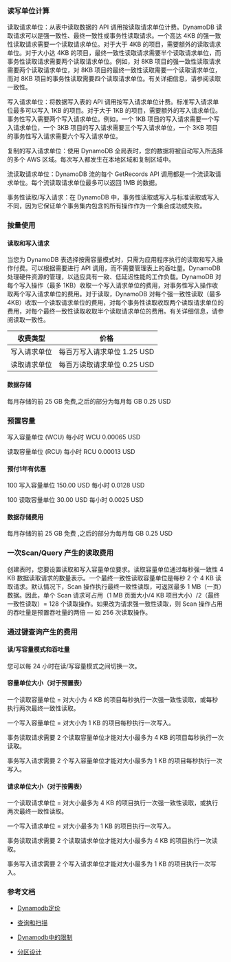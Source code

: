 
### 读写单位计算

读取请求单位：从表中读取数据的 API 调用按读取请求单位计费。DynamoDB 读取请求可以是强一致性、最终一致性或事务性读取请求。一个高达 4KB 的强一致性读取请求需要一个读取请求单位。对于大于 4KB 的项目，需要额外的读取请求单位。对于大小达 4KB 的项目，最终一致性读取请求需要半个读取请求单位，而事务性读取请求需要两个读取请求单位。例如，对 8KB 项目的强一致性读取请求需要两个读取请求单位，对 8KB 项目的最终一致性读取需要一个读取请求单位，而对 8KB 项目的事务性读取需要四个读取请求单位。有关详细信息，请参阅读取一致性。

写入请求单位：将数据写入表的 API 调用按写入请求单位计费。标准写入请求单位最多可以写入 1KB 的项目。对于大于 1KB 的项目，需要额外的写入请求单位。事务性写入需要两个写入请求单位。例如，一个 1KB 项目的写入请求需要一个写入请求单位，一个 3KB 项目的写入请求需要三个写入请求单位，一个 3KB 项目的事务性写入请求需要六个写入请求单位。

复制的写入请求单位：使用 DynamoDB 全局表时，您的数据将被自动写入所选择的多个 AWS 区域。每次写入都发生在本地区域和复制区域中。

流读取请求单位：DynamoDB 流的每个 GetRecords API 调用都是一个流读取请求单位。每个流读取请求单位最多可以返回 1MB 的数据。

事务性读取/写入请求：在 DynamoDB 中，事务性读取或写入与标准读取或写入不同，因为它保证单个事务集内包含的所有操作作为一个集合成功或失败。

### 按量使用


#### 读取和写入请求

当您为 DynamoDB 表选择按需容量模式时，只需为应用程序执行的读取和写入操作付费。可以根据需要进行 API 调用，而不需要管理表上的吞吐量。DynamoDB 处理硬件资源的管理，以适应具有一致、低延迟性能的工作负载。DynamoDB 对每个写入操作（最多 1KB）收取一个写入请求单位的费用，对事务性写入操作收取两个写入请求单位的费用。对于读取，DynamoDB 对每个强一致性读取（最多 4KB）收取一个读取请求单位的费用，对每个事务性读取收取两个读取请求单位的费用，对每个最终一致性读取收取半个读取请求单位的费用。有关详细信息，请参阅读取一致性。


|收费类型|价格|
|---|---|
|写入请求单位|每百万写入请求单位 1.25 USD|
|读取请求单位|每百万读取请求单位 0.25 USD|

#### 数据存储

每月存储的前 25 GB 免费,之后的部分为每月每 GB 0.25 USD



### 预置容量

写入容量单位 (WCU)	每小时 WCU 0.00065 USD

读取容量单位 (RCU)	每小时 RCU 0.00013 USD


#### 预付1年有优惠

100 写入容量单位	150.00 USD	每小时 0.0128 USD

100 读取容量单位	30.00 USD	每小时 0.0025 USD

#### 数据存储费用

每月存储的前 25 GB 免费 ,之后的部分为每月每 GB 0.25 USD


### 一次Scan/Query 产生的读取费用

创建表时，您要设置读取和写入容量单位要求。读取容量单位通过每秒强一致性 4 KB 数据读取请求的数量表示。一个最终一致性读取容量单位是每秒 2 个 4 KB 读取请求。默认情况下，Scan 操作执行最终一致性读取，可返回最多 1 MB（一页）数据。因此，单个 Scan 请求可占用（1 MB 页面大小/4 KB 项目大小）/2（最终一致性读取）= 128 个读取操作。如果改为请求强一致性读取，则 Scan 操作占用的吞吐量是预置吞吐量的两倍 — 如 256 次读取操作。

### 通过键查询产生的费用

#### 读/写容量模式和吞吐量

您可以每 24 小时在读/写容量模式之间切换一次。

#### 容量单位大小（对于预置表）

一个读取容量单位 = 对大小为 4 KB 的项目每秒执行一次强一致性读取，或每秒执行两次最终一致性读取。

一个写入容量单位 = 对大小为 1 KB 的项目每秒执行一次写入。

事务读取请求需要 2 个读取容量单位才能对大小最多为 4 KB 的项目每秒执行一次读取。

事务写入请求需要 2 个写入容量单位才能对大小最多为 1 KB 的项目每秒执行一次写入。

#### 请求单位大小（对于按需表）

一个读取请求单位 = 对大小最多为 4 KB 的项目执行一次强一致性读取，或执行两次最终一致性读取。

一个写入请求单位 = 对大小最多为 1 KB 的项目执行一次写入。

事务读取请求需要 2 个读取请求单位才能对大小最多为 4 KB 的项目执行一次读取。

事务写入请求需要 2 个写入请求单位才能对大小最多为 1 KB 的项目执行一次写入。

### 参考文档

* [Dynamodb定价](https://amazonaws-china.com/cn/dynamodb/pricing/on-demand/)

* [查询和扫描](https://docs.aws.amazon.com/zh_cn/amazondynamodb/latest/developerguide/bp-query-scan.html)

* [Dynamodb中的限制](https://docs.aws.amazon.com/zh_cn/amazondynamodb/latest/developerguide/Limits.html#default-limits-throughput-capacity-modes)

* [分区设计](https://docs.aws.amazon.com/zh_cn/amazondynamodb/latest/developerguide/bp-partition-key-design.html#bp-partition-key-partitions-adaptive-split)